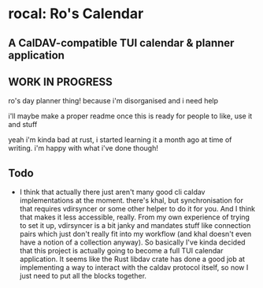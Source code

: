 # rocal: Ro's Calendar

## A CalDAV-compatible TUI calendar & planner application

## WORK IN PROGRESS

ro's day planner thing! because i'm disorganised and i need help

i'll maybe make a proper readme once this is ready for people to like, use it and stuff

yeah i'm kinda bad at rust, i started learning it a month ago at time of writing.
i'm happy with what i've done though!

## Todo

- I think that actually there just aren't many good cli caldav implementations
  at the moment. there's khal, but synchronisation for that requires vdirsyncer or
  some other helper to do it for you. And I think that makes it less accessible,
  really. From my own experience of trying to set it up, vdirsyncer is a bit janky
  and mandates stuff like connection pairs which just don't really fit into my
  workflow (and khal doesn't even have a notion of a collection anyway). So
  basically I've kinda decided that this project is actually going to become a
  full TUI calendar application. It seems like the Rust libdav crate has done a
  good job at implementing a way to interact with the caldav protocol itself, so
  now I just need to put all the blocks together.
